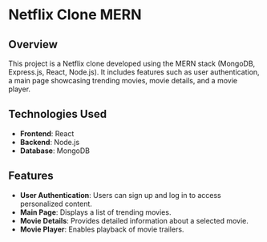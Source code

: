 # Netflix Clone MERN



## Overview

This project is a Netflix clone developed using the MERN stack (MongoDB, Express.js, React, Node.js). It includes features such as user authentication, a main page showcasing trending movies, movie details, and a movie player.

## Technologies Used

- **Frontend**: React
- **Backend**: Node.js
- **Database**: MongoDB

## Features

- **User Authentication**: Users can sign up and log in to access personalized content.
- **Main Page**: Displays a list of trending movies.
- **Movie Details**: Provides detailed information about a selected movie.
- **Movie Player**: Enables playback of movie trailers.
